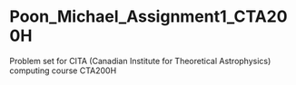 # Poon_Michael_Assignment1_CTA200H
Problem set for CITA (Canadian Institute for Theoretical Astrophysics) computing course CTA200H
